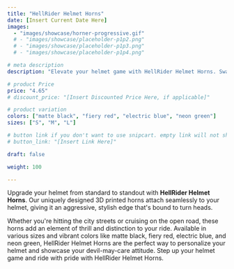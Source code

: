 ```yaml
---
title: "HellRider Helmet Horns"
date: [Insert Current Date Here]
images:
  - "images/showcase/horner-progressive.gif"
  # - "images/showcase/placeholder-p1p2.png"
  # - "images/showcase/placeholder-p1p3.png"
  # - "images/showcase/placeholder-p1p4.png"

# meta description
description: "Elevate your helmet game with HellRider Helmet Horns. Swap out the ordinary for the extraordinary with our 3D printed, durable helmet horns. Available in a spectrum of colors to complement your style."

# product Price
price: "4.65"
# discount_price: "[Insert Discounted Price Here, if applicable]"

# product variation
colors: ["matte black", "fiery red", "electric blue", "neon green"]
sizes: ["S", "M", "L"]

# button link if you don't want to use snipcart. empty link will not show button
# button_link: "[Insert Link Here]"

draft: false

weight: 100

---
```


Upgrade your helmet from standard to standout with **HellRider Helmet Horns**. Our uniquely designed 3D printed horns attach seamlessly to your helmet, giving it an aggressive, stylish edge that's bound to turn heads.

Whether you're hitting the city streets or cruising on the open road, these horns add an element of thrill and distinction to your ride. Available in various sizes and vibrant colors like matte black, fiery red, electric blue, and neon green, HellRider Helmet Horns are the perfect way to personalize your helmet and showcase your devil-may-care attitude. Step up your helmet game and ride with pride with HellRider Helmet Horns.
